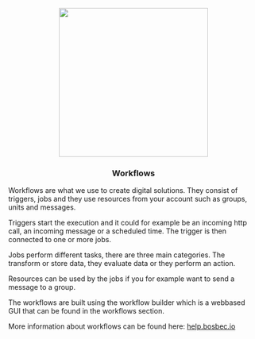 <p align='center' style='text-align:center; width:100%;' width='100%'>
  <img src="http://bosbec.io/res/bosbec_navbar_logo_svg.svg" style='width:300px;' width='300px'/>
</p>


### <center>Workflows</center>

Workflows are what we use to create digital solutions. They consist of triggers, jobs and they use resources from your account such as groups, units and messages.

Triggers start the execution and it could for example be an incoming http call, an incoming message or a scheduled time. The trigger is then connected to one or more jobs.

Jobs perform different tasks, there are three main categories. The transform or store data, they evaluate data or they perform an action.

Resources can be used by the jobs if you for example want to send a message to a group.

The workflows are built using the workflow builder which is a webbased GUI that can be found in the workflows section.

More information about workflows can be found here: <a href="http://help.bosbec.io" target="_blank">help.bosbec.io</a>

